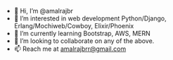 - 👋 Hi, I’m @amalrajbr
- 👀 I’m interested in web development Python/Django, Erlang/Mochiweb/Cowboy, Elixir/Phoenix
- 🌱 I’m currently learning Bootstrap, AWS, MERN
- 💞️ I’m looking to collaborate on any of the above.
- 📫 Reach me at amalrajbrr@gmail.com

<!---
amalrajbr/amalrajbr is a ✨ special ✨ repository because its `README.md` (this file) appears on your GitHub profile.
You can click the Preview link to take a look at your changes.
--->
